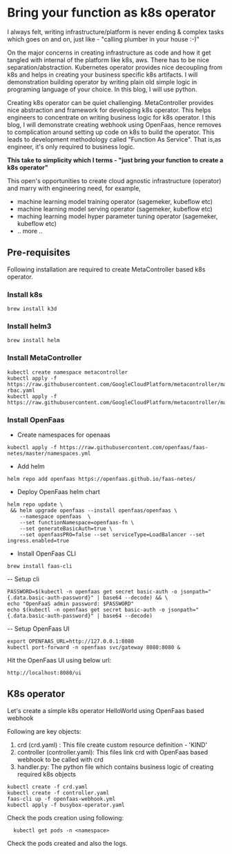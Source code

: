 # Bring your function as k8s operator

I always felt, writing infrastructure/platform is never ending & complex tasks which goes on and on, just like - "calling
plumber in your house :-)"

On the major concerns in creating infrastructure as code and how it get tangled with 
internal of the platform like k8s, aws. There has to be nice separation/abstraction. Kubernetes operator provides nice 
decoupling from k8s and helps in creating your business specific k8s artifacts. I will demonstration building operator 
by writing plain old simple logic in programing language of your choice. In this blog, I will use python.

Creating k8s operator can be quiet challenging. MetaController provides nice abstraction and framework for developing 
k8s operator. This helps engineers to concentrate on writing business logic for k8s operator. I this blog, I will 
demonstrate creating webhook using OpenFaas, hence removes to complication around setting up code on k8s to build the 
operator. This leads to development methodology called "Function As Service". That is,as engineer, it's only required to business logic.

**This take to simplicity which I terms - "just bring your function to create a k8s operator"** 

This open's opportunities to create cloud agnostic infrastructure (operator) and marry with engineering need, for example, 
- machine learning model training operator (sagemeker, kubeflow etc)
- machine learning model serving operator (sagemeker, kubeflow etc)
- maching learning model hyper parameter tuning operator (sagemeker, kubeflow etc)
- .. more ..

## Pre-requisites 

Following installation are required to create MetaController based k8s operator.

### Install k8s
````
brew install k3d
````

### Install helm3
````
brew install helm
````

### Install MetaController
````
kubectl create namespace metacontroller
kubectl apply -f https://raw.githubusercontent.com/GoogleCloudPlatform/metacontroller/master/manifests/metacontroller-rbac.yaml
kubectl apply -f https://raw.githubusercontent.com/GoogleCloudPlatform/metacontroller/master/manifests/metacontroller.yaml
````

### Install OpenFaas

- Create namespaces for openaas

````
kubectl apply -f https://raw.githubusercontent.com/openfaas/faas-netes/master/namespaces.yml
````

- Add helm
````
helm repo add openfaas https://openfaas.github.io/faas-netes/
````

- Deploy OpenFaas helm chart

````
helm repo update \
 && helm upgrade openfaas --install openfaas/openfaas \
    --namespace openfaas  \
    --set functionNamespace=openfaas-fn \
    --set generateBasicAuth=true \
    --set openfaasPRO=false --set serviceType=LoadBalancer --set ingress.enabled=true
````

- Install OpenFaas CLI

````
brew install faas-cli
````

-- Setup cli

````
PASSWORD=$(kubectl -n openfaas get secret basic-auth -o jsonpath="{.data.basic-auth-password}" | base64 --decode) && \
echo "OpenFaaS admin password: $PASSWORD"
echo $(kubectl -n openfaas get secret basic-auth -o jsonpath="{.data.basic-auth-password}" | base64 --decode)
````

-- Setup OpenFaas UI

````
export OPENFAAS_URL=http://127.0.0.1:8080
kubectl port-forward -n openfaas svc/gateway 8080:8080 &
````

Hit the OpenFaas UI using below url:
````
http://localhost:8080/ui
````

## K8s operator

Let's create a simple k8s operator HelloWorld using OpenFaas based webhook

Following are key objects:

1. crd (crd.yaml) : This file create custom resource definition - 'KIND'
2. controller (controller.yaml): This files link crd with OpenFaas based webhook to be called with crd
3. handler.py: The python file which contains business logic of creating required k8s objects

````
kubectl create -f crd.yaml
kubectl create -f controller.yaml
faas-cli up -f openfaas-webhook.yml
kubectl apply -f busybox-operator.yaml
````

Check the pods creation using following:
````
  kubectl get pods -n <namespace>
````

Check the pods created and also the logs.




